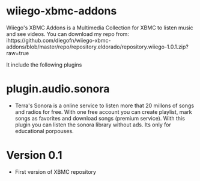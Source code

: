 wiiego-xbmc-addons
==================

Wiiego's XBMC Addons is a Multimedia Collection for XBMC to listen music and see videos.
You can download my repo from: ihttps://github.com/diegofn/wiiego-xbmc-addons/blob/master/repo/repository.eldorado/repository.wiiego-1.0.1.zip?raw=true

It include the following plugins

plugin.audio.sonora
===================

- Terra's Sonora is a online service to listen more that 20 millons of songs and radios for free. With one free account you can create playlist, mark songs as favorites and download songs (premium service). With this plugin you can listen the sonora library without ads. Its only for educational porpouses.

Version 0.1
===========

- First version of XBMC repository
